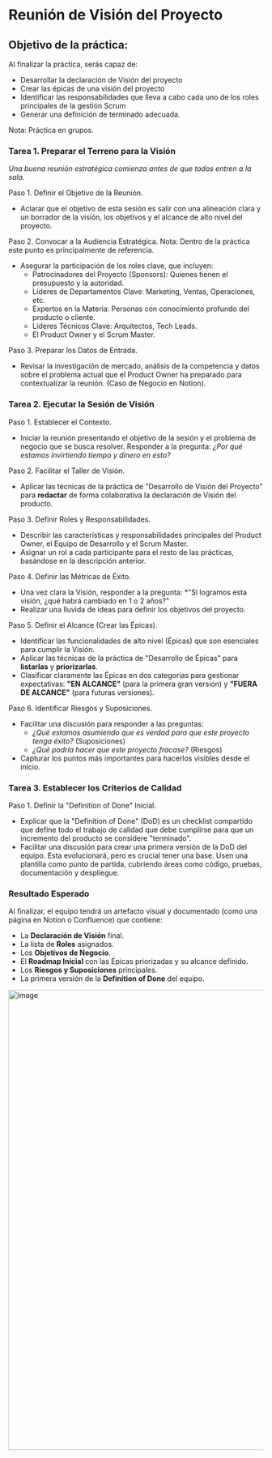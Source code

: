 # Reunión de Visión del Proyecto 

## Objetivo de la práctica:
Al finalizar la práctica, serás capaz de:
- Desarrollar la declaración de Visión del proyecto
- Crear las épicas de una visión del proyecto
- Identificar las responsabilidades que lleva a cabo cada uno de los roles principales de la gestión Scrum
- Generar una definición de terminado adecuada.

Nota: Práctica en grupos.

### Tarea 1. Preparar el Terreno para la Visión
*Una buena reunión estratégica comienza antes de que todos entren a la sala.*

Paso 1. Definir el Objetivo de la Reunión.
- Aclarar que el objetivo de esta sesión es salir con una alineación clara y un borrador de la visión, los objetivos y el alcance de alto nivel del proyecto.

Paso 2. Convocar a la Audiencia Estratégica.
Nota: Dentro de la práctica este punto es principalmente de referencia.
- Asegurar la participación de los roles clave, que incluyen:
    -   Patrocinadores del Proyecto (Sponsors): Quienes tienen el presupuesto y la autoridad.
    -   Líderes de Departamentos Clave: Marketing, Ventas, Operaciones, etc.
    -   Expertos en la Materia: Personas con conocimiento profundo del producto o cliente.
    -   Líderes Técnicos Clave: Arquitectos, Tech Leads.
    -   El Product Owner y el Scrum Master.

Paso 3. Preparar los Datos de Entrada.
- Revisar la investigación de mercado, análisis de la competencia y datos sobre el problema actual que el Product Owner ha preparado para contextualizar la reunión. (Caso de Negocio en Notion).

### Tarea 2. Ejecutar la Sesión de Visión

Paso 1. Establecer el Contexto.
- Iniciar la reunión presentando el objetivo de la sesión y el problema de negocio que se busca resolver. Responder a la pregunta: *¿Por qué estamos invirtiendo tiempo y dinero en esto?*

Paso 2. Facilitar el Taller de Visión.
- Aplicar las técnicas de la práctica de "Desarrollo de Visión del Proyecto" para **redactar** de forma colaborativa la declaración de Visión del producto.

Paso 3. Definir Roles y Responsabilidades.
- Describir las características y responsabilidades principales del Product Owner, el Equipo de Desarrollo y el Scrum Master.
- Asignar un rol a cada participante para el resto de las prácticas, basándose en la descripción anterior.

Paso 4. Definir las Métricas de Éxito.
- Una vez clara la Visión, responder a la pregunta: *"Si logramos esta visión, ¿qué habrá cambiado en 1 o 2 años?"
- Realizar una lluvida de ideas para definir los objetivos del proyecto.

Paso 5. Definir el Alcance (Crear las Épicas).
- Identificar las funcionalidades de alto nivel (Épicas) que son esenciales para cumplir la Visión.
- Aplicar las técnicas de la práctica de "Desarrollo de Épicas" para **listarlas** y **priorizarlas**.
- Clasificar claramente las Épicas en dos categorías para gestionar expectativas: **"EN ALCANCE"** (para la primera gran versión) y **"FUERA DE ALCANCE"** (para futuras versiones).

Paso 6. Identificar Riesgos y Suposiciones.
- Facilitar una discusión para responder a las preguntas:
    - *¿Qué estamos asumiendo que es verdad para que este proyecto tenga éxito?* (Suposiciones)
    - *¿Qué podría hacer que este proyecto fracase?* (Riesgos)
- Capturar los puntos más importantes para hacerlos visibles desde el inicio.

### Tarea 3. Establecer los Criterios de Calidad

Paso 1. Definir la "Definition of Done" Inicial.
- Explicar que la "Definition of Done" (DoD) es un checklist compartido que define todo el trabajo de calidad que debe cumplirse para que un incremento del producto se considere "terminado".
- Facilitar una discusión para crear una primera versión de la DoD del equipo. Esta evolucionará, pero es crucial tener una base. Usen una plantilla como punto de partida, cubriendo áreas como código, pruebas, documentación y despliegue.

### Resultado Esperado
Al finalizar, el equipo tendrá un artefacto visual y documentado (como una página en Notion o Confluence) que contiene:
-   La **Declaración de Visión** final.
-   La lista de **Roles** asignados.
-   Los **Objetivos de Negocio**.
-   El **Roadmap Inicial** con las Épicas priorizadas y su alcance definido.
-   Los **Riesgos y Suposiciones** principales.
-   La primera versión de la **Definition of Done** del equipo.

<img width="620" height="909" alt="image" src="https://github.com/user-attachments/assets/99de4142-3b16-4fee-afe6-d9ec3267d27e" />
